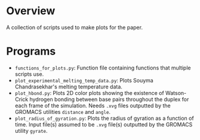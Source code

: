 # Overview 

A collection of scripts used to make plots for the paper.

# Programs

* `functions_for_plots.py`: Function file containing functions that multiple scripts use.
* `plot_experimental_melting_temp_data.py`: Plots Souyma Chandrasekhar's melting temperature data.
* `plot_hbond.py`: Plots 2D color plots showing the existence of Watson-Crick hydrogen bonding between base pairs throughout the duplex for each frame of the simulation. Needs `.xvg` files outputted by the GROMACS utilities `distance` and `angle`.
* `plot_radius_of_gyration.py`: Plots the radius of gyration as a function of time. Input file(s) assumed to be `.xvg` file(s) outputted by the GROMACS utility `gyrate`.
